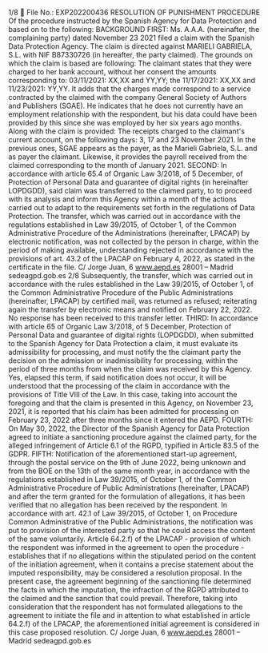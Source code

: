 1/8
 File No.: EXP202200436
RESOLUTION OF PUNISHMENT PROCEDURE
Of the procedure instructed by the Spanish Agency for Data Protection and based on
to the following:
BACKGROUND
FIRST: Ms. A.A.A. (hereinafter, the complaining party) dated November 23
2021 filed a claim with the Spanish Data Protection Agency. The
claim is directed against MARIELI GABRIELA, S.L. with NIF B87330726 (in
hereafter, the party claimed). The grounds on which the claim is based are
following:
The claimant states that they were charged to her bank account, without her
consent the amounts corresponding to: 03/11/2021: XX,XX and YY,YY; the
11/17/2021: XX,XX and 11/23/2021: YY,YY.
It adds that the charges made correspond to a service contracted by the
claimed with the company General Society of Authors and Publishers (SGAE).
He indicates that he does not currently have an employment relationship with the respondent, but his
data could have been provided by this since she was employed by her six years ago
months.
Along with the claim is provided:
The receipts charged to the claimant's current account, on the following days: 3, 17 and 23
November 2021. In the previous ones, SGAE appears as the payer, as the
Marieli Gabriela, S.L. and as payer the claimant.
Likewise, it provides the payroll received from the claimed corresponding to the month of
January 2021.
SECOND: In accordance with article 65.4 of Organic Law 3/2018, of 5
December, of Protection of Personal Data and guarantee of digital rights (in
hereinafter LOPDGDD), said claim was transferred to the claimed party, to
to proceed with its analysis and inform this Agency within a month of the
actions carried out to adapt to the requirements set forth in the regulations of
Data Protection.
The transfer, which was carried out in accordance with the regulations established in Law 39/2015, of
October 1, of the Common Administrative Procedure of the Administrations
(hereinafter, LPACAP) by electronic notification, was not collected by
the person in charge, within the period of making available, understanding rejected
in accordance with the provisions of art. 43.2 of the LPACAP on February 4, 2022,
as stated in the certificate in the file.
C/ Jorge Juan, 6 www.aepd.es
28001 – Madrid sedeagpd.gob.es
2/8
Subsequently, the transfer, which was carried out in accordance with the rules established in the
Law 39/2015, of October 1, of the Common Administrative Procedure of the
Public Administrations (hereinafter, LPACAP) by certified mail,
was returned as refused; reiterating again the transfer by electronic means and
notified on February 22, 2022.
No response has been received to this transfer letter.
THIRD: In accordance with article 65 of Organic Law 3/2018, of 5
December, Protection of Personal Data and guarantee of digital rights
(LOPDGDD), when submitted to the Spanish Agency for Data Protection
a claim, it must evaluate its admissibility for processing, and must notify the
the claimant party the decision on the admission or inadmissibility for processing, within the period of
three months from when the claim was received by this Agency. Yes, elapsed
this term, if said notification does not occur, it will be understood that the
processing of the claim in accordance with the provisions of Title VIII of the Law.
In this case, taking into account the foregoing and that the claim is
presented in this Agency, on November 23, 2021, it is reported that his
claim has been admitted for processing on February 23, 2022 after
three months since it entered the AEPD.
FOURTH: On May 30, 2022, the Director of the Spanish Agency for
Data Protection agreed to initiate a sanctioning procedure against the claimed party,
for the alleged infringement of Article 6.1 of the RGPD, typified in Article 83.5 of the
GDPR.
FIFTH: Notification of the aforementioned start-up agreement, through the postal service on the 9th of
June 2022, being unknown and from the BOE on the 13th of the same month year,
in accordance with the regulations established in Law 39/2015, of October 1, of the
Common Administrative Procedure of Public Administrations (hereinafter,
LPACAP) and after the term granted for the formulation of allegations, it has been
verified that no allegation has been received by the respondent.
In accordance with art. 42.1 of Law 39/2015, of October 1, on Procedure
Common Administrative of the Public Administrations, the notification was put to
provision of the interested party so that he could access the content of the same
voluntarily.
Article 64.2.f) of the LPACAP - provision of which the respondent was informed
in the agreement to open the procedure - establishes that if no
allegations within the stipulated period on the content of the initiation agreement, when
it contains a precise statement about the imputed responsibility,
may be considered a resolution proposal. In the present case, the agreement
beginning of the sanctioning file determined the facts in which the
imputation, the infraction of the RGPD attributed to the claimed and the sanction that could
prevail. Therefore, taking into consideration that the respondent has not
formulated allegations to the agreement to initiate the file and in attention to what
established in article 64.2.f) of the LPACAP, the aforementioned initial agreement is
considered in this case proposed resolution.
C/ Jorge Juan, 6 www.aepd.es
28001 – Madrid sedeagpd.gob.es
